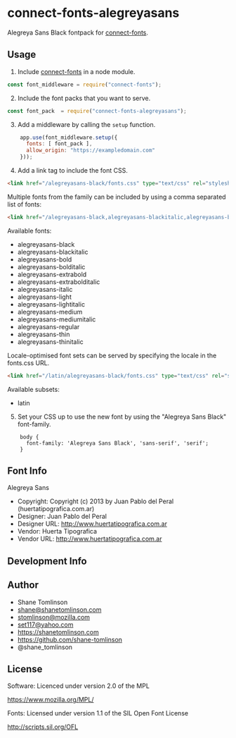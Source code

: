 # connect-fonts-alegreyasans

Alegreya Sans Black fontpack for [connect-fonts](https://github.com/shane-tomlinson/connect-fonts).

## Usage

1. Include [connect-fonts](https://github.com/shane-tomlinson/connect-fonts) in a node module.
```js
const font_middleware = require("connect-fonts");
```

2. Include the font packs that you want to serve.
```js
const font_pack  = require("connect-fonts-alegreyasans");
```

3. Add a middleware by calling the `setup` function.
```js
    app.use(font_middleware.setup({
      fonts: [ font_pack ],
      allow_origin: "https://exampledomain.com"
    }));
```

4. Add a link tag to include the font CSS.
```html
<link href="/alegreyasans-black/fonts.css" type="text/css" rel="stylesheet"/ >
```

Multiple fonts from the family can be included by using a comma separated list of fonts:
```html
<link href="/alegreyasans-black,alegreyasans-blackitalic,alegreyasans-bold,alegreyasans-bolditalic,alegreyasans-extrabold,alegreyasans-extrabolditalic,alegreyasans-italic,alegreyasans-light,alegreyasans-lightitalic,alegreyasans-medium,alegreyasans-mediumitalic,alegreyasans-regular,alegreyasans-thin,alegreyasans-thinitalic/fonts.css" type="text/css" rel="stylesheet"/ >
```

Available fonts:
* alegreyasans-black
* alegreyasans-blackitalic
* alegreyasans-bold
* alegreyasans-bolditalic
* alegreyasans-extrabold
* alegreyasans-extrabolditalic
* alegreyasans-italic
* alegreyasans-light
* alegreyasans-lightitalic
* alegreyasans-medium
* alegreyasans-mediumitalic
* alegreyasans-regular
* alegreyasans-thin
* alegreyasans-thinitalic

Locale-optimised font sets can be served by specifying the locale in the fonts.css URL.
```html
<link href="/latin/alegreyasans-black/fonts.css" type="text/css" rel="stylesheet"/ >
```

Available subsets:
* latin

5. Set your CSS up to use the new font by using the "Alegreya Sans Black" font-family.
```
    body {
      font-family: 'Alegreya Sans Black', 'sans-serif', 'serif';
    }
```

## Font Info
Alegreya Sans

* Copyright: Copyright (c) 2013 by Juan Pablo del Peral (huertatipografica.com.ar)
* Designer: Juan Pablo del Peral
* Designer URL: http://www.huertatipografica.com.ar
* Vendor: Huerta Tipografica
* Vendor URL: http://www.huertatipografica.com.ar

## Development Info

## Author
* Shane Tomlinson
* shane@shanetomlinson.com
* stomlinson@mozilla.com
* set117@yahoo.com
* https://shanetomlinson.com
* https://github.com/shane-tomlinson
* @shane_tomlinson


## License

Software: Licenced under version 2.0 of the MPL

  https://www.mozilla.org/MPL/

Fonts: Licensed under version 1.1 of the SIL Open Font License

  http://scripts.sil.org/OFL

